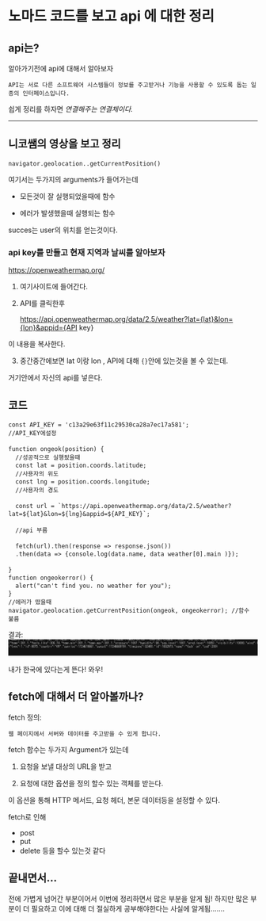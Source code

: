 # 노마드 코드를 보고 api 에 대한 정리

## api는?

알아가기전에 api에 대해서 알아보자

    API는 서로 다른 소프트웨어 시스템들이 정보를 주고받거나 기능을 사용할 수 있도록 돕는 일종의 인터페이스입니다.

쉽게 정리를 하자면 _연결해주는 연결체이다._

---

## 니코쌤의 영상을 보고 정리

    navigator.geolocation..getCurrentPosition()

여기서는 두가지의 arguments가 들어가는데

- 모든것이 잘 실행되었을때에 함수

* 에러가 발생했을때 실행되는 함수

succes는 user의 위치를 얻는것이다.

### api key를 만들고 현재 지역과 날씨를 알아보자

https://openweathermap.org/

1. 여기사이트에 들어간다.

2. API를 클릭한후

   https://api.openweathermap.org/data/2.5/weather?lat={lat}&lon={lon}&appid={API key}

이 내용을 복사한다.

3. 중간중간에보면 lat 이랑 lon , API에 대해 `{}`안에 있는것을 볼 수 있는데.

거기안에서 자신의 api를 넣은다.

## 코드

    const API_KEY = 'c13a29e63f11c29530ca28a7ec17a581';
    //API_KEY에설정

    function ongeok(position) {
      //성공적으로 실행됬을때
      const lat = position.coords.latitude;
      //사용자의 위도
      const lng = position.coords.longitude;
      //사용자의 경도

      const url = `https://api.openweathermap.org/data/2.5/weather?lat=${lat}&lon=${lng}&appid=${API_KEY}`;

      //api 부름

      fetch(url).then(response => response.json())
      .then(data => {console.log(data.name, data weather[0].main )});

    }
    function ongeokerror() {
      alert("can't find you. no weather for you");
    }
    //에러가 떴을때
    navigator.geolocation.getCurrentPosition(ongeok, ongeokerror); //함수 불름

결과:
![alt text](image-4.png)

내가 한국에 있다는게 뜬다! 와우!

## fetch에 대해서 더 알아볼까나?

fetch
정의:

    웹 페이지에서 서버와 데이터를 주고받을 수 있게 합니다.

fetch 함수는 두가지 Argument가 있는데

1. 요청을 보낼 대상의 URL을 받고

2. 요청에 대한 옵션을 정의 할수 있는 객체를 받는다.

이 옵션을 통해 HTTP 메서드, 요청 헤더, 본문 데이터등을 설정할 수 있다.

fetch로 인해

- post
- put
- delete
  등을 할수 있는것 같다

## 끝내면서...

전에 가볍게 넘어간 부분이어서 이번에 정리하면서 많은 부분을 알게 됨! 하지만 많은 부분이 더 필요하고 이에 대해 더 절실하게 공부해야한다는 사실에 알게됨.......
